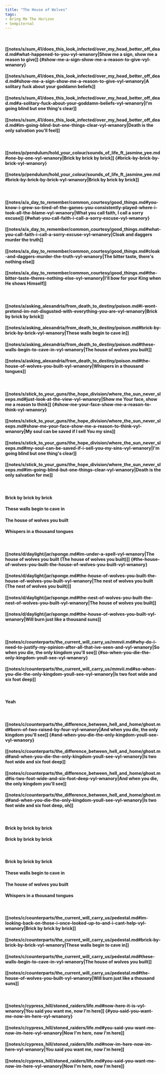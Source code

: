 ```yaml
---
title: "The House of Wolves"
tags:
- Bring Me The Horizon
- Sempiternal
---
```

&nbsp;
#### [[notes/s/sum_41/does_this_look_infected/over_my_head_better_off_dead.md#what-happened-to-you-vyl-wnanory|Show me a sign, show me a reason to give]] {#show-me-a-sign-show-me-a-reason-to-give-vyl-wnanory}
#### [[notes/s/sum_41/does_this_look_infected/over_my_head_better_off_dead.md#show-me-a-sign-show-me-a-reason-to-give-vyl-wnanory|A solitary fuck about your goddamn beliefs]]
#### [[notes/s/sum_41/does_this_look_infected/over_my_head_better_off_dead.md#a-solitary-fuck-about-your-goddamn-beliefs-vyl-wnanory|I'm going blind but one thing's clear]]
#### [[notes/s/sum_41/does_this_look_infected/over_my_head_better_off_dead.md#im-going-blind-but-one-things-clear-vyl-wnanory|Death is the only salvation you'll feel]]
&nbsp;
#### [[notes/p/pendulum/hold_your_colour/sounds_of_life_ft_jasmine_yee.md#one-by-one-vyl-wnanory|Brick by brick by brick]] {#brick-by-brick-by-brick-vyl-wnanory}
#### [[notes/p/pendulum/hold_your_colour/sounds_of_life_ft_jasmine_yee.md#brick-by-brick-by-brick-vyl-wnanory|Brick by brick by brick]]
&nbsp;
#### [[notes/a/a_day_to_remember/common_courtesy/good_things.md#you-know-i-grew-so-tired-of-the-games-you-consistently-played-where-i-took-all-the-blame-vyl-wnanory|What you call faith, I call a sorry excuse]] {#what-you-call-faith-i-call-a-sorry-excuse-vyl-wnanory}
#### [[notes/a/a_day_to_remember/common_courtesy/good_things.md#what-you-call-faith-i-call-a-sorry-excuse-vyl-wnanory|Cloak and daggers murder the truth]]
#### [[notes/a/a_day_to_remember/common_courtesy/good_things.md#cloak-and-daggers-murder-the-truth-vyl-wnanory|The bitter taste, there's nothing else]]
#### [[notes/a/a_day_to_remember/common_courtesy/good_things.md#the-bitter-taste-theres-nothing-else-vyl-wnanory|I'll bow for your King when He shows Himself]]
&nbsp;
#### [[notes/a/asking_alexandria/from_death_to_destiny/poison.md#i-wont-pretend-im-not-disgusted-with-everything-you-are-vyl-wnanory|Brick by brick by brick]]
#### [[notes/a/asking_alexandria/from_death_to_destiny/poison.md#brick-by-brick-by-brick-vyl-wnanory|These walls begin to cave in]]
#### [[notes/a/asking_alexandria/from_death_to_destiny/poison.md#these-walls-begin-to-cave-in-vyl-wnanory|The house of wolves you built]]
#### [[notes/a/asking_alexandria/from_death_to_destiny/poison.md#the-house-of-wolves-you-built-vyl-wnanory|Whispers in a thousand tongues]]
&nbsp;
#### [[notes/s/stick_to_your_guns/the_hope_division/where_the_sun_never_sleeps.md#just-look-at-the-view-vyl-wnanory|Show me Your face, show me a reason to think]] {#show-me-your-face-show-me-a-reason-to-think-vyl-wnanory}
#### [[notes/s/stick_to_your_guns/the_hope_division/where_the_sun_never_sleeps.md#show-me-your-face-show-me-a-reason-to-think-vyl-wnanory|My soul can be saved if I sell You my sins]]
#### [[notes/s/stick_to_your_guns/the_hope_division/where_the_sun_never_sleeps.md#my-soul-can-be-saved-if-i-sell-you-my-sins-vyl-wnanory|I'm going blind but one thing's clear]]
#### [[notes/s/stick_to_your_guns/the_hope_division/where_the_sun_never_sleeps.md#im-going-blind-but-one-things-clear-vyl-wnanory|Death is the only salvation for me]]
&nbsp;
#### Brick by brick by brick
#### These walls begin to cave in
#### The house of wolves you built
#### Whispers in a thousand tongues
&nbsp;
#### [[notes/d/daylight/jar/sponge.md#im-under-a-spell-vyl-wnanory|The house of wolves you built (The house of wolves you built)]] {#the-house-of-wolves-you-built-the-house-of-wolves-you-built-vyl-wnanory}
#### [[notes/d/daylight/jar/sponge.md#the-house-of-wolves-you-built-the-house-of-wolves-you-built-vyl-wnanory|The nest of wolves you built (The nest of wolves you built)]]
#### [[notes/d/daylight/jar/sponge.md#the-nest-of-wolves-you-built-the-nest-of-wolves-you-built-vyl-wnanory|The house of wolves you built]]
#### [[notes/d/daylight/jar/sponge.md#the-house-of-wolves-you-built-vyl-wnanory|Will burn just like a thousand suns]]
&nbsp;
#### [[notes/c/counterparts/the_current_will_carry_us/mmvii.md#why-do-i-need-to-justify-my-opinion-after-all-that-ive-seen-and-vyl-wnanory|So when you die, the only kingdom you'll see]] {#so-when-you-die-the-only-kingdom-youll-see-vyl-wnanory}
#### [[notes/c/counterparts/the_current_will_carry_us/mmvii.md#so-when-you-die-the-only-kingdom-youll-see-vyl-wnanory|Is two foot wide and six foot deep]]
&nbsp;
#### Yeah
&nbsp;
#### [[notes/c/counterparts/the_difference_between_hell_and_home/ghost.md#born-of-two-raised-by-four-vyl-wnanory|And when you die, the only kingdom you'll see]] {#and-when-you-die-the-only-kingdom-youll-see-vyl-wnanory}
#### [[notes/c/counterparts/the_difference_between_hell_and_home/ghost.md#and-when-you-die-the-only-kingdom-youll-see-vyl-wnanory|Is two foot wide and six foot deep]]
#### [[notes/c/counterparts/the_difference_between_hell_and_home/ghost.md#is-two-foot-wide-and-six-foot-deep-vyl-wnanory|And when you die, the only kingdom you'll see]]
#### [[notes/c/counterparts/the_difference_between_hell_and_home/ghost.md#and-when-you-die-the-only-kingdom-youll-see-vyl-wnanory|Is two foot wide and six foot deep, oh]]
&nbsp;
#### Brick by brick by brick
#### Brick by brick by brick
&nbsp;
#### Brick by brick by brick
#### These walls begin to cave in
#### The house of wolves you built
#### Whispers in a thousand tongues
&nbsp;
#### [[notes/c/counterparts/the_current_will_carry_us/pedestal.md#im-looking-back-on-those-i-once-looked-up-to-and-i-cant-help-vyl-wnanory|Brick by brick by brick]]
#### [[notes/c/counterparts/the_current_will_carry_us/pedestal.md#brick-by-brick-by-brick-vyl-wnanory|These walls begin to cave in]]
#### [[notes/c/counterparts/the_current_will_carry_us/pedestal.md#these-walls-begin-to-cave-in-vyl-wnanory|The house of wolves you built]]
#### [[notes/c/counterparts/the_current_will_carry_us/pedestal.md#the-house-of-wolves-you-built-vyl-wnanory|Will burn just like a thousand suns]]
&nbsp;
#### [[notes/c/cypress_hill/stoned_raiders/life.md#now-here-it-is-vyl-wnanory|You said you want me, now I'm here]] {#you-said-you-want-me-now-im-here-vyl-wnanory}
#### [[notes/c/cypress_hill/stoned_raiders/life.md#you-said-you-want-me-now-im-here-vyl-wnanory|Now I'm here, now I'm here]]
#### [[notes/c/cypress_hill/stoned_raiders/life.md#now-im-here-now-im-here-vyl-wnanory|You said you want me, now I'm here]]
#### [[notes/c/cypress_hill/stoned_raiders/life.md#you-said-you-want-me-now-im-here-vyl-wnanory|Now I'm here, now I'm here]]
